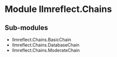 Module llmreflect.Chains
========================

Sub-modules
-----------
* llmreflect.Chains.BasicChain
* llmreflect.Chains.DatabaseChain
* llmreflect.Chains.ModerateChain